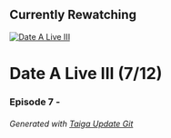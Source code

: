 ﻿
## Currently Rewatching

[![Date A Live III](https://s4.anilist.co/file/anilistcdn/media/anime/cover/medium/nx100722-M5nXzDkuGOLC.png)](https://anilist.co/anime/100722)

# Date A Live III (7/12)

### Episode 7 - 

###### *Generated with [Taiga Update Git](https://github.com/nike4613/taiga-update-git)*